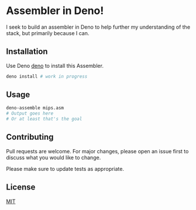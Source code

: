 # Assembler in Deno!

I seek to build an assembler in Deno to help further my understanding of the stack, but primarily because I can.

## Installation

Use Deno [deno](https://deno.land/) to install this Assembler.

```bash
deno install # work in progress
```

## Usage

```bash
deno-assemble mips.asm
# Output goes here
# Or at least that's the goal
```

## Contributing
Pull requests are welcome. For major changes, please open an issue first to discuss what you would like to change.

Please make sure to update tests as appropriate.

## License
[MIT](https://choosealicense.com/licenses/mit/)